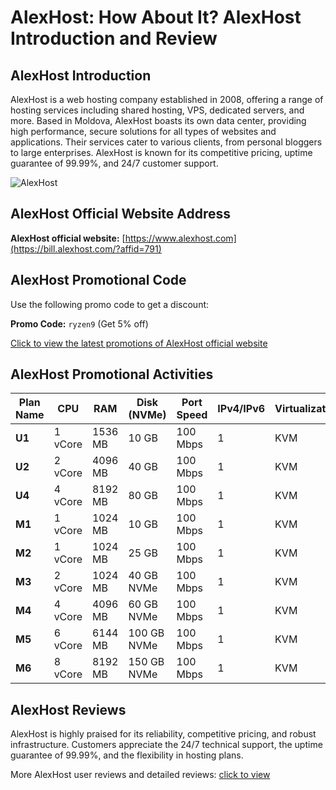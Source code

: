 # AlexHost: How About It? AlexHost Introduction and Review

## AlexHost Introduction

AlexHost is a web hosting company established in 2008, offering a range of hosting services including shared hosting, VPS, dedicated servers, and more. Based in Moldova, AlexHost boasts its own data center, providing high performance, secure solutions for all types of websites and applications. Their services cater to various clients, from personal bloggers to large enterprises. AlexHost is known for its competitive pricing, uptime guarantee of 99.99%, and 24/7 customer support.

![AlexHost](https://github.com/user-attachments/assets/48178057-d6b6-4715-8073-4777e5bb6256)

## AlexHost Official Website Address

**AlexHost official website:** [https://www.alexhost.com](https://bill.alexhost.com/?affid=791)

## AlexHost Promotional Code

Use the following promo code to get a discount:

**Promo Code:** `ryzen9` (Get 5% off)

[Click to view the latest promotions of AlexHost official website](https://bill.alexhost.com/?affid=791)

## AlexHost Promotional Activities

| Plan Name     | CPU     | RAM      | Disk (NVMe)  | Port Speed | IPv4/IPv6 | Virtualization | Price   | Discount | Order Link  |
|---------------|---------|----------|--------------|------------|-----------|----------------|---------|----------|-------------|
| **U1**        | 1 vCore | 1536 MB  | 10 GB        | 100 Mbps   | 1         | KVM            | €4      | -0%      | [Order Now](https://bill.alexhost.com/?affid=791) |
| **U2**        | 2 vCore | 4096 MB  | 40 GB        | 100 Mbps   | 1         | KVM            | €10     | -0%      | [Order Now](https://bill.alexhost.com/?affid=791) |
| **U4**        | 4 vCore | 8192 MB  | 80 GB        | 100 Mbps   | 1         | KVM            | €16     | -0%      | [Order Now](https://bill.alexhost.com/?affid=791) |
| **M1**        | 1 vCore | 1024 MB  | 10 GB        | 100 Mbps   | 1         | KVM            | €10     | -0%      | [Order Now](https://bill.alexhost.com/?affid=791) |
| **M2**        | 1 vCore | 1024 MB  | 25 GB        | 100 Mbps   | 1         | KVM            | €20     | -0%      | [Order Now](https://bill.alexhost.com/?affid=791) |
| **M3**        | 2 vCore | 1024 MB  | 40 GB NVMe   | 100 Mbps   | 1         | KVM            | €30     | -0%      | [Order Now](https://bill.alexhost.com/?affid=791) |
| **M4**        | 4 vCore | 4096 MB  | 60 GB NVMe   | 100 Mbps   | 1         | KVM            | €40     | -0%      | [Order Now](https://bill.alexhost.com/?affid=791) |
| **M5**        | 6 vCore | 6144 MB  | 100 GB NVMe  | 100 Mbps   | 1         | KVM            | €55     | -0%      | [Order Now](https://bill.alexhost.com/?affid=791) |
| **M6**        | 8 vCore | 8192 MB  | 150 GB NVMe  | 100 Mbps   | 1         | KVM            | €70     | -0%      | [Order Now](https://bill.alexhost.com/?affid=791) |

## AlexHost Reviews

AlexHost is highly praised for its reliability, competitive pricing, and robust infrastructure. Customers appreciate the 24/7 technical support, the uptime guarantee of 99.99%, and the flexibility in hosting plans.

More AlexHost user reviews and detailed reviews: [click to view](https://bill.alexhost.com/?affid=791)
